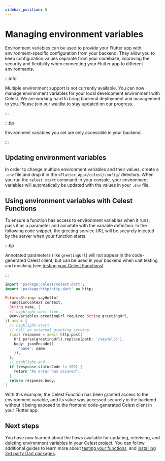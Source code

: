 ```yaml
---
sidebar_position: 8
---
```


# Managing environment variables

Environment variables can be used to provide your Flutter app with environment-specific configuration from your backend. They allow you to keep configuration values separate from your codebase, improving the security and flexibility when connecting your Flutter app to different environments.

:::info

Multiple environment support is not currently available. You can now manage environment variables for your local development environment with Celest. We are working hard to bring backend deployment and management to you. Please join our [waitlist](/) to stay updated on our progress.

:::

:::tip

Environment variables you set are only accessible in your backend.

:::

## Updating environment variables

In order to change multiple environment variables and their values, create a `.env` file and drop it in the `<Flutter_App>/celest/config/` directory. When you run the `celest start` command in your console, your environment variables will automatically be updated with the values in your `.env` file.

## Using environment variables with Celest Functions

To ensure a function has access to environment variables when it runs, pass it as a parameter and annotate with the variable definition. In the following code snippet, the greeting service URL will be securely injected by the server when your function starts.


:::tip 

Annotated parameters (like `greetingUrl`) will not appear in the code-generated Celest client, but can be used in your backend when unit testing and mocking (see [testing your Celest Functions](/docs//functions/testing.md)).

:::

```dart
import 'package:celest/celest.dart';
import 'package:http/http.dart' as http;

Future<String> sayHello(
  FunctionContext context, 
  String name, {
  // highlight-next-line
  @envVariables.greetingUrl required String greetingUrl,
}) async {
  // highlight-start
  // Call an external greeting service.
  final response = await http.post(
    Uri.parse(greetingUrl).replace(path: '/sayHello'),
    body: jsonEncode({
      'name': name,
    }),
  );
  // highlight-end
  if (response.statusCode != 200) {
    return "An error has occured";
  }
  return response.body;
}
```

With this example, the Celest Function has been granted access to the environment variable, and its value was accessed securely in the backend without it being exposed to the frontend code-generated Celest client in your Flutter app.

## Next steps

You have now learned about the flows available for updating, retreiving, and deleting environment variables in your Celest project. You can follow additional guides to learn more about [testing your functions](/docs/functions/testing.md), and [installing 3rd party Dart packages](/docs/functions/packages.md).
